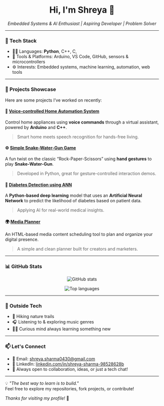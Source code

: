 <h1 align="center">Hi, I'm Shreya 👋</h1>

<p align="center">
  <em> Embedded Systems & AI Enthusiast | Aspiring Developer  | Problem Solver</em>
</p>

---

### 🔧 Tech Stack
- 👨‍💻 Languages: **Python**, C++, C,
- 🧠 Tools & Platforms: Arduino, VS Code, GitHub, sensors & microcontrollers  
- ⚙️ Interests: Embedded systems, machine learning, automation, web tools

---

### 🚀 Projects Showcase

Here are some projects I’ve worked on recently:

#### 🔷 [Voice-controlled Home Automation System](https://github.com/shreyasharma004/Voice-controlled-Home-Automation-System)
Control home appliances using **voice commands** through a virtual assistant, powered by **Arduino** and **C++**.  
> Smart home meets speech recognition for hands-free living.


#### ⚙️ [Simple Snake-Water-Gun Game ](https://github.com/shreyasharma004/simple-snake-water-gun-game)
A fun twist on the classic “Rock-Paper-Scissors” using **hand gestures** to play **Snake-Water-Gun**.  
> Developed in Python, great for gesture-controlled interaction demos.

#### 🧠 [Diabetes Detection using ANN](https://github.com/shreyasharma004/-Diabetes-Detection-Ann)
A **Python-based deep learning** model that uses an **Artificial Neural Network** to predict the likelihood of diabetes based on patient data.  
> Applying AI for real-world medical insights.

#### 🌍 [Media Planner](https://github.com/shreyasharma004/media-planner) 
An HTML-based media content scheduling tool to plan and organize your digital presence.  
> A simple and clean planner built for creators and marketers.

---

### 📊 GitHub Stats
<p align="center">
  <img src="https://github-readme-stats.vercel.app/api?username=shreyasharma004&show_icons=true&theme=radical" alt="GitHub stats" />
</p>

<p align="center">
  <img src="https://github-readme-stats.vercel.app/api/top-langs/?username=shreyasharma004&layout=compact&theme=radical" alt="Top languages" />
</p>

---

### 🎵 Outside Tech
- 🥾 Hiking nature trails
- 🎧 Listening to & exploring music genres
- 🧘‍♂️ Curious mind always learning something new

---

### 📫 Let's Connect
- 📧 Email: [shreya.sharma0430@gmail.com](mailto:shreya.sharma0430@gmail.com)
- 💼 LinkedIn: [linkedin.com/in/shreya-sharma-98528628b](https://www.linkedin.com/in/shreya-sharma-98528628b/)
- 💬 Always open to collaboration, ideas, or just a tech chat!
---
💡 *"The best way to learn is to build."*  
Feel free to explore my repositories, fork projects, or contribute!

_Thanks for visiting my profile!_ 🙏
